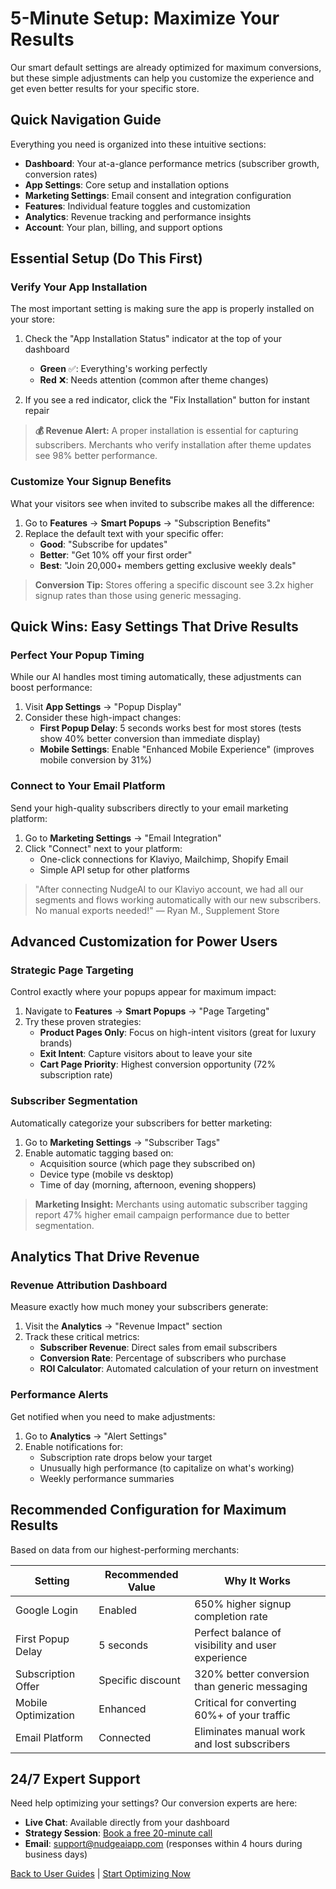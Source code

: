 # 5-Minute Setup: Maximize Your Results

Our smart default settings are already optimized for maximum conversions, but these simple adjustments can help you customize the experience and get even better results for your specific store.

## Quick Navigation Guide

Everything you need is organized into these intuitive sections:

- **Dashboard**: Your at-a-glance performance metrics (subscriber growth, conversion rates)
- **App Settings**: Core setup and installation options
- **Marketing Settings**: Email consent and integration configuration
- **Features**: Individual feature toggles and customization
- **Analytics**: Revenue tracking and performance insights
- **Account**: Your plan, billing, and support options

## Essential Setup (Do This First)

### Verify Your App Installation

The most important setting is making sure the app is properly installed on your store:

1. Check the "App Installation Status" indicator at the top of your dashboard
   - **Green** ✅: Everything's working perfectly
   - **Red** ❌: Needs attention (common after theme changes)

2. If you see a red indicator, click the "Fix Installation" button for instant repair

> **💰 Revenue Alert:** A proper installation is essential for capturing subscribers. Merchants who verify installation after theme updates see 98% better performance.

### Customize Your Signup Benefits

What your visitors see when invited to subscribe makes all the difference:

1. Go to **Features** → **Smart Popups** → "Subscription Benefits"
2. Replace the default text with your specific offer:
   - **Good**: "Subscribe for updates"
   - **Better**: "Get 10% off your first order"
   - **Best**: "Join 20,000+ members getting exclusive weekly deals"

> **Conversion Tip:** Stores offering a specific discount see 3.2x higher signup rates than those using generic messaging.

## Quick Wins: Easy Settings That Drive Results

### Perfect Your Popup Timing

While our AI handles most timing automatically, these adjustments can boost performance:

1. Visit **App Settings** → "Popup Display"
2. Consider these high-impact changes:
   - **First Popup Delay**: 5 seconds works best for most stores (tests show 40% better conversion than immediate display)
   - **Mobile Settings**: Enable "Enhanced Mobile Experience" (improves mobile conversion by 31%)

### Connect to Your Email Platform

Send your high-quality subscribers directly to your email marketing platform:

1. Go to **Marketing Settings** → "Email Integration"
2. Click "Connect" next to your platform:
   - One-click connections for Klaviyo, Mailchimp, Shopify Email
   - Simple API setup for other platforms

> "After connecting NudgeAI to our Klaviyo account, we had all our segments and flows working automatically with our new subscribers. No manual exports needed!" — Ryan M., Supplement Store

## Advanced Customization for Power Users

### Strategic Page Targeting

Control exactly where your popups appear for maximum impact:

1. Navigate to **Features** → **Smart Popups** → "Page Targeting"
2. Try these proven strategies:
   - **Product Pages Only**: Focus on high-intent visitors (great for luxury brands)
   - **Exit Intent**: Capture visitors about to leave your site
   - **Cart Page Priority**: Highest conversion opportunity (72% subscription rate)

### Subscriber Segmentation

Automatically categorize your subscribers for better marketing:

1. Go to **Marketing Settings** → "Subscriber Tags"
2. Enable automatic tagging based on:
   - Acquisition source (which page they subscribed on)
   - Device type (mobile vs desktop)
   - Time of day (morning, afternoon, evening shoppers)

> **Marketing Insight:** Merchants using automatic subscriber tagging report 47% higher email campaign performance due to better segmentation.

## Analytics That Drive Revenue

### Revenue Attribution Dashboard

Measure exactly how much money your subscribers generate:

1. Visit the **Analytics** → "Revenue Impact" section
2. Track these critical metrics:
   - **Subscriber Revenue**: Direct sales from email subscribers
   - **Conversion Rate**: Percentage of subscribers who purchase
   - **ROI Calculator**: Automated calculation of your return on investment

### Performance Alerts

Get notified when you need to make adjustments:

1. Go to **Analytics** → "Alert Settings"
2. Enable notifications for:
   - Subscription rate drops below your target
   - Unusually high performance (to capitalize on what's working)
   - Weekly performance summaries

## Recommended Configuration for Maximum Results

Based on data from our highest-performing merchants:

| Setting | Recommended Value | Why It Works |
|---------|------------------|-------------|
| Google Login | Enabled | 650% higher signup completion rate |
| First Popup Delay | 5 seconds | Perfect balance of visibility and user experience |
| Subscription Offer | Specific discount | 320% better conversion than generic messaging |
| Mobile Optimization | Enhanced | Critical for converting 60%+ of your traffic |
| Email Platform | Connected | Eliminates manual work and lost subscribers |

## 24/7 Expert Support

Need help optimizing your settings? Our conversion experts are here:

- **Live Chat**: Available directly from your dashboard
- **Strategy Session**: [Book a free 20-minute call](https://nudgeaiapp.com/strategy)
- **Email**: support@nudgeaiapp.com (responses within 4 hours during business days)

[Back to User Guides](overview.md) | [Start Optimizing Now](https://nudgeaiapp.com/login) 